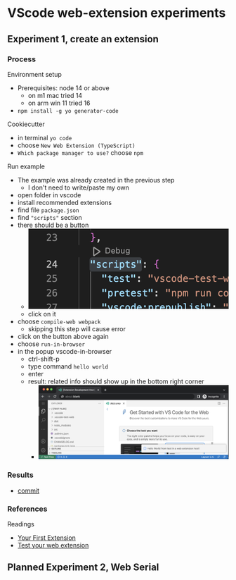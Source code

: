 # VScode web-extension experiments
<!--
#vscode-web-extension, #typescript
-->

## Experiment 1, create an extension
<!--
#20230126@date, #node, #npm
-->

### Process

Environment setup
- Prerequisites: node 14 or above
    - on m1 mac tried 14
    - on arm win 11 tried 16
- `npm install -g yo generator-code`

Cookiecutter
- in terminal `yo code`
- choose `New Web Extension (TypeScript)`
- `Which package manager to use?` choose `npm`

Run example
- The example was already created in the previous step
    - I don't need to write/paste my own
- open folder in vscode
- install recommended extensions
- find file `package.json`
- find `"scripts"` section
- there should be a button
    - ![](2023-01-26-21-19-37.png)
    - click on it
- choose `compile-web webpack`
    - skipping this step will cause error
- click on the button above again
- choose `run-in-browser`
- in the popup vscode-in-browser
    - ctrl-shift-p
    - type command `hello world`
    - enter
    - result: related info should show up in the bottom right corner
        - ![](2023-01-26-21-25-10.png)

### Results
- [commit](https://github.com/urfdvw/vscode-ext-test/tree/12e14cb1d38333e58231ba3b4d5ceea89017393c)

### References

Readings
- [Your First Extension](https://code.visualstudio.com/api/extension-guides/web-extensions#test-your-web-extension)
- [Test your web extension](https://code.visualstudio.com/api/extension-guides/web-extensions#test-your-web-extension)


## Planned Experiment 2, Web Serial